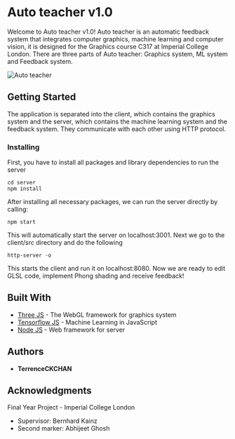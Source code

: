 # Auto teacher v1.0

Welcome to Auto teacher v1.0! Auto teacher is an automatic feedback system that integrates computer graphics, machine learning and computer vision, it is designed for the Graphics course C317 at Imperial College London. There are three parts of Auto teacher: Graphics system, ML system and Feedback system.

![Auto teacher](https://https://github.com/TerrenceCKCHAN/Auto-teacher/)

## Getting Started
The application is separated into the client, which contains the graphics system and the server, which contains the machine learning system and the feedback system. They communicate with each other using HTTP protocol.

### Installing

First, you have to install all packages and library dependencies to run the server

```
cd server
npm install
```

After installing all necessary packages, we can run the server directly by calling:

```
npm start
```
This will automatically start the server on localhost:3001. Next we go to the client/src directory and do the following

```
http-server -o
```
This starts the client and run it on localhost:8080. Now we are ready to edit GLSL code, implement Phong shading and receive feedback!


## Built With

* [Three JS](https://threejs.org/) - The WebGL framework for graphics system
* [Tensorflow JS](https://www.tensorflow.org/js) - Machine Learning in JavaScript
* [Node JS](https://nodejs.org/en/) - Web framework for server

## Authors

* **TerrenceCKCHAN**

## Acknowledgments

Final Year Project - Imperial College London
* Supervisor: Bernhard Kainz
* Second marker: Abhijeet Ghosh
